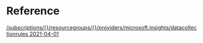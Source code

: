 # Reference
[/subscriptions/{}/resourcegroups/{}/providers/microsoft.insights/datacollectionrules 2021-04-01](/docs/design/command_configuration_crud_demo.xml)
